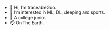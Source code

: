 - 👋 Hi, I’m traceableGuo.
- 👀 I’m interested in ML, DL, sleeping and sports.
- 🌱 A college junior.
- 📫 On The Earth.

<!---
GloriaSY01/GloriaSY01 is a ✨ special ✨ repository because its `README.md` (this file) appears on your GitHub profile.
You can click the Preview link to take a look at your changes.
--->
